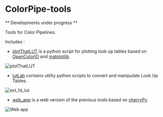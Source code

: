 ColorPipe-tools
===============

** Developments under progress **

Tools for Color Pipelines.

Includes :

+ [plotThatLUT](https://github.com/mikrosimage/ColorPipe-tools/tree/master/plotThatLut) is a python script for plotting look up tables based on [OpenColorIO](http://opencolorio.org/) and [matplotlib](http://matplotlib.org/).

![plotThatLUT](https://dl.dropboxusercontent.com/u/2979643/plotThatLUT.png "plotThatLUT")

+ [lutLab](https://github.com/mikrosimage/ColorPipe-tools/tree/master/lutLab) contains utility python scripts to convert and manipulate Look Up Tables.

![ext_1d_lut](https://dl.dropboxusercontent.com/u/2979643/ext_1d_lut_compare.png "ext_1d_lut")

+ [web_app](https://github.com/mikrosimage/ColorPipe-tools/tree/master/web_app) is a web version of the previous tools based on [cherryPy](http://www.cherrypy.org/).

![Web app](https://dl.dropboxusercontent.com/u/2979643/PlotThatLUT_webapp2.png "Web app")
